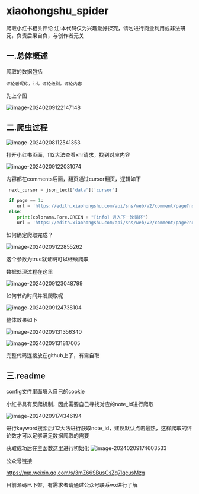 # xiaohongshu_spider
爬取小红书相关评论
注:本代码仅为兴趣爱好探究，请勿进行商业利用或非法研究，负责后果自负，与创作者无关

## 一.总体概述

爬取的数据包括

```
评论者昵称，id，评论级别，评论内容
```

先上个图

![image-20240209122147148](https://gitee.com/yuejinjianke/tuchuang/raw/master/image/image-20240209122147148.png)





## 二.爬虫过程

![image-20240208112541353](https://gitee.com/yuejinjianke/tuchuang/raw/master/image/image-20240208112541353.png)

打开小红书页面，f12大法查看xhr请求，找到对应内容

![image-20240209122031074](https://gitee.com/yuejinjianke/tuchuang/raw/master/image/image-20240209122031074.png)

内容都在comments后面，翻页通过cursor翻页，逻辑如下

```python
 next_cursor = json_text['data']['cursor']

 if page == 1:
    url = 'https://edith.xiaohongshu.com/api/sns/web/v2/comment/page?note_id={}&cursor=&top_comment_id=&image_formats=jpg,webp,avif'.format(note_id)
 else:
    print(colorama.Fore.GREEN + "[info] 进入下一轮循环")
    url = 'https://edith.xiaohongshu.com/api/sns/web/v2/comment/page?note_id={}&cursor={}&top_comment_id=&image_formats=jpg,webp,avif'.format(note_id,next_cursor)
```

如何确定爬取完成？

![image-20240209122855262](https://gitee.com/yuejinjianke/tuchuang/raw/master/image/image-20240209122855262.png)

这个参数为true就证明可以继续爬取



数据处理过程在这里

![image-20240209123048799](https://gitee.com/yuejinjianke/tuchuang/raw/master/image/image-20240209123048799.png)



如何节约时间并发爬取呢

![image-20240209124738104](https://gitee.com/yuejinjianke/tuchuang/raw/master/image/image-20240209124738104.png)





整体效果如下

![image-20240209131356340](https://gitee.com/yuejinjianke/tuchuang/raw/master/image/image-20240209131356340.png)

![image-20240209131817005](https://gitee.com/yuejinjianke/tuchuang/raw/master/image/image-20240209131817005.png)



完整代码连接放在github上了，有需自取



## 三.readme

config文件里面填入自己的cookie

小红书具有反爬机制，因此需要自己寻找对应的note_id进行爬取

![image-20240209174346194](https://gitee.com/yuejinjianke/tuchuang/raw/master/image/image-20240209174346194.png)

进行keyword搜索后f12大法进行获取note_id，建议默认点击最热，这样爬取的评论数才可以足够满足数据爬取的需要

获取成功后在主函数这里进行初始化
![image-20240209174603533](https://gitee.com/yuejinjianke/tuchuang/raw/master/image/image-20240209174603533.png)



公众号链接

https://mp.weixin.qq.com/s/3mZ66SBusCsZg7lqcusMzg

目前源码已下架，有需求者请通过公众号联系wx进行了解

